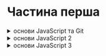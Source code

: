 # Частина перша

<details><summary>основи JavaScript та Git</summary>

## День 1:

- [JavaScript Variables](https://uk.javascript.info/variables)
- [JavaScript Types](https://uk.javascript.info/types)

## День 2:

Прочитайте теорію та виконайте завдання у кінці статей:

- [Type Conversions](https://uk.javascript.info/type-conversions)
- [Operators](https://uk.javascript.info/operators)

Напишіть кілька інструкцій із різних типів, наприклад, рядки, рядок з числом, число з булевим значенням і так далі.

<details><summary>Інструкції</summary>

Саме час перейти до чогось, що більше одного рядка і познайомитися з інструкціями в коді, розібратися зі структурою, виконати перший код.

Інструкції - це команди в коді, які виконують зумовлені дії і в цьому сенсі мова програмування не сильно відрізняється від людської мови - містить правила та структуру.

Інструкція `console.log('привіт!')` виводить повідомлення з текстом "привіт!".

Тут `console.log()` - це вбудована (заздалегідь визначена) функція.
А 'привіт!' - аргумент цієї функції.

Про функції ми поговоримо через тиждень, а поки що можна сприймати будь-які окремі шматки коду саме як інструкції для машини - команди, зрозумілі і програмісту та комп'ютеру
(ми спеціально спрощуємо ці поняття у перший тиждень)

</details>

## День 3:

### Основи Git - День 1

[Посилання на матеріали](https://oil-slug-2e1.notion.site/9aa41a3ea22e4f7889446edf7e218ba3)

## День 4:

### Основи Git - День 2

[Посилання на матеріали](https://oil-slug-2e1.notion.site/2e00ce915a864059b947ac81186274c3)

## День 5:

- [JavaScript Comparison](https://uk.javascript.info/comparison)

## День 6:

- [JavaScript If/Else](https://uk.javascript.info/ifelse)
- [JavaScript Logical Operators](https://uk.javascript.info/logical-operators)

## День 7:

- [JavaScript Function Basics](https://uk.javascript.info/function-basics)

## День 8:

- [JavaScript While/For Loops](https://uk.javascript.info/while-for)

## День 9:

- [JavaScript Object Basics](https://uk.javascript.info/object)

## День 10:

- [JavaScript Object Copy](https://uk.javascript.info/object-copy)

## День 11:

Практика ToDo (Телеграм прикріплені)

</details>

<details><summary>основи JavaScript 2</summary>

## День 12:

- [arrow-functions-basics](https://uk.javascript.info/arrow-functions-basics)
- [object-methods this](https://uk.javascript.info/object-methods)

Ваше завдання:
перепишіть хоча б 3 функції у минулих програмах на стрілочні
Проаналізувати плюси та мінуси такого підходу

## День 13 Числа:

Перший день:

- [number](https://uk.javascript.info/number)

Другий день

- [bigint](https://learn.javascript.ru/bigint)

## День 14 Рядки:

Перший день:

- [string](https://learn.javascript.ru/string)

Другий день:

- [bigint](https://learn.javascript.ru/bigint)

**задача:**

- Напишіть функцію, яка перетворює отриманий рядок на "вертикальний вигляд" і виводить її в консоль. Щоб вийшло ось так:

```jsx
showVerticalMessage("strada");
// S
// t
// r
// a
// d
// a
```

- Якщо рядок починається з літери `s` - потрібно вивести цей рядок з першою великою літерою
- Якщо рядок більше 7 символів – вивести лише перші 7 символів

## День 15 Масиви:

- [стаття](https://oil-slug-2e1.notion.site/0fbeaa655f1940bab3ca582774f11bf1)

## День 16 Методы масивов:

- [стаття](https://oil-slug-2e1.notion.site/d19851a283d2495897db5bee5044de6b?pvs=4)

## День 17 TODO на массивах:

- [TODO на массивах](https://oil-slug-2e1.notion.site/TODO-2f179591a47f4ee6ba34073ab431fd63?pvs=4)

## День 18 звіт:

Відкрийте нотатки та запишіть максимально докладно все, що думаєте через пройдений час:

- Встигаєте за основним темпом?
- самі все вирішуєте чи вам підказують?
- наскільки все, що відбувається тут, збігається з вашими очікуваннями?
- готові ось так само ще пів року?
- все ще хочете стати програмістом?)

А ще, запишіть, чому ви навчилися (стосується тих, хто прийшов без досвіду)
Просто подивіться скільки всього помістилося за чей час. Попереду ще 5 таких відрізків.

Якщо Роадмап здається вам надто складним, надто швидким або просто надто – напишіть про це в чат.

</details>

<details><summary>основи JavaScript 3</summary>

## День 19 Замикання:

День перший:

- [Замикання 1](https://uk.javascript.info/closure)

День другий:

- [Замикання 2](https://developer.mozilla.org/ru/docs/Web/JavaScript/Closures)

### Ваше завдання:

- Створіть функцію, яка створює незалежні лічильники Counter.
- При виклику лічильник збільшує внутрішнє значення на 1 та повертає рахунок.

```jsx
function createCounter() {
  // Допишіть
  // код
}

let counterA = createCounter();
let counterB = createCounter();

console.log(counterA()); // 1
console.log(counterA()); // 2
console.log(counterA()); // 3

console.log(counterB()); // 1
```

Це складне для вас завдання, такі дають джунам на співбесідах, а ви в цій справі всього місяць, не переживайте, якщо буде занадто складно. Через пів години можна подивитися в підказки, але вже зараз у вас є всі знання, щоб зробити це самостійно

<details><summary>Підказка 1 (з чого почати)</summary>

     Функція `createCounter` має змінну `count` і повертає іншу функцію, яка посилається на `count`. Таким чином, ми отримуємо лічильники, які є незалежними один від одного.

</details>
<details><summary>Підказка 2 (прямо у коді)</summary>

```jsx
function createCounter() {
	let count = 0;

    return function() {
    			...
    }

}

let counterA = createCounter();
let counterB = createCounter();

console.log(counterA()); // 1
console.log(counterA()); // 2

console.log(counterB()); // 1
console.log(counterB()); // 2
```

</details>

## День 20 Таймери та Інтервали:

- [Таймери та Інтервали](https://uk.javascript.info/settimeout-setinterval)

## День 21 Браузер та DOM:

Сьогодні починаємо підкорювати браузер і знайомиться з таким поняттям як DOM (якщо ви вже верстали – вам це знайомо)
JS має величезну кількість можливостей для роботи з DOM - сама мова спочатку і була створена саме для цього. Потім, мова змінювався, з'являлися бібліотеки та фреймворки, змінювалися підходи роботи з DOM і зараз може скластися таке враження що працювати з html з js (говорячи зовсім спрощено) можна і потрібно тільки за допомогою таких бібліотек як React. Ця думка нав'язується з усіх боків. І в ній є частка правди.
Але перед тим, як сісти на мопед, краще навчитися крутити педалі і тримати рівновагу на велосипеді
Ця тема виявиться набагато важливішою, ніж будь-яка бібліотека чи фреймворк. Тому що це є основою. Зрозумівши цю основу, ви зможете не вивчати бібліотеки для роботи з UI, а просто брати їх та користуватися.
Переконатись у цьому можна буде вже скоро, приблизно через 3 місяці 🙃

Ваше завдання – ознайомитися з двома темами:

- [Браузерне оточення](https://uk.javascript.info/browser-environment)
- [DOM-дерево](https://uk.javascript.info/dom-nodes)

DOM-дерево
Нам важливо зрозуміти саму суть, а отже, перечитувати всі специфікації не варто.

## День 22 Навігація та пошук елементів:

- [Навігація по DOM](https://uk.javascript.info/dom-navigation)
- [Пошук: getElement*, querySelector*](https://uk.javascript.info/searching-elements-dom)

## День 23 Події:

- https://uk.javascript.info/introduction-browser-events
- https://uk.javascript.info/bubbling-and-capturing
- https://uk.javascript.info/event-delegation

Висновок
Події браузера відіграють важливу роль у взаємодії веб-сторінок з користувачами. Обробники подій дозволяють реагувати на події, що відбуваються на сторінці, а об'єкти подій надають інформацію
Це основні концепції роботи з подіями браузера JavaScript. Є ще безліч інших подій, властивостей та методів, які можна вивчити за необхідності

Ваше завдання

- На сторінці є дві кнопки “Старт/Пауза” та “Стоп”.
- При натисканні на кнопку “Старт/Пауза” необхідно запускати “секундомір” і виводити кожну секунду в консоль минулий час (у секундах).
- Також необхідно передбачити можливість паузи/відновлення при натисканні на кнопку “Старт/Пауза” ще раз.
- Натискання кнопки “Стоп” обнулює та повністю зупиняє секундомір.

Для вирішення цього завдання вам знадобиться використовувати функції setInterval та clearInterval - їх ви вже знаєте

## День 24 Калькулятор (інтерфейс):

Зробимо інтерфейс для калькулятора. Не найкрасивіший, не найзручніший, але простий у розробці. Пізніше, в іншому потоці ми зробимо повноцінний калькулятор і так, деякі з вас готові зробити його вже сьогодні, але нашим головним завданням буде зовсім не верстка, а робота з DOM.
У цьому завдання досить розмістити елементи як показано на макеті, ніякої логіки додавати поки що не потрібно.
Будемо використовувати нативні html теги, такі як: input, select, button.

А ось і Макет - https://www.figma.com/file/7RP3WSmU8SNlm31ote2TzO/Calc?node-id=0%3A1

### Одна подія

Відразу після того, як вся розмітка буде готова - додайте всього одну подію EventListener для кнопки "=". Поки що без всякої логіки, тільки подія, яка реагує на клік по “=”. Можна виводити будь-яке повідомлення в консоль, щоб перевірити роботу цієї події

## День 25 Калькулятор (логіка):

Логіка готова, подання готове, залишилося вставити одне в інше.
Ваше завдання:

- Додати обробники для кнопок (event listeners)
- Додати вже готову логіку розрахунків (цю логіку ви писали в завданні "Функції")
- Підставити результат обчислення в потрібне поле
  Ось вам і готовий калькулятор 💁🏽‍♂️

Тільки ви ще не читали про вставку/зміну тексту, давайте подивимося на найважливіші моменти, які можуть бути використані для роботи з вмістом елементів

### innerHTML: Содержимое элемента

Свойство innerHTML используется для доступа к содержимому элемента, включая любые дочерние элементы, которые могут находиться внутри него. Оно также может быть использовано для изменения содержимого элемента.

```html
<div id="myDiv">Это div с <strong>жирным текстом</strong>.</div>

<script>
  // получаем содержимое div-элемента
  const content = document.getElementById("myDiv").innerHTML;
  alert(content); // выводит "Это div с <strong>жирным текстом</strong>."

  // изменяем содержимое div-элемента
  document.getElementById("myDiv").innerHTML = "Новое содержимое div-элемента.";
</script>
```

### outerHTML: HTML элемента

Свойство outerHTML используется для доступа к HTML-коду элемента, включая сам элемент и все его дочерние элементы. Оно также может быть использовано для изменения элемента целиком.

```html
<div id="myDiv">Это div с <strong>жирным текстом</strong>.</div>

<script>
  // получаем HTML-код div-элемента
  const html = document.getElementById("myDiv").outerHTML;
  alert(html); // выводит "<div id="myDiv">Это div с <strong>жирным текстом</strong>.</div>"

  // изменяем HTML-код div-элемента
  document.getElementById("myDiv").outerHTML = "<p>Новый абзац</p>";
</script>
```

### nodeValue/data: Содержимое текстового узла

Свойство nodeValue (или data) используется для доступа к содержимому текстового узла. Оно также может быть использовано для изменения содержимого текстового узла.

```html
<div id="myDiv">Это жирный текст.</div>

<script>
  // получаем содержимое текстового узла
  const content = document.getElementById("myDiv").firstChild.nodeValue;
  alert(content); // выводит "Это жирный текст."

  // изменяем содержимое текстового узла
  document.getElementById("myDiv").firstChild.nodeValue = "Новый текст.";
</script>
```

### textContent: Просто текст

Свойство textContent используется для доступа к содержимому элемента, но без учета всех дочерних элементов. Оно также может быть использовано для изменения содержимого элемента.

```html
<div id="myDiv">Это <strong>жирный</strong> текст.</div>

<script>
  // получаем содержимое элемента
  const content = document.getElementById("myDiv").textContent;
  alert(content); // выводит "Это жирный текст."

  // изменяем содержимое элемента
  document.getElementById("myDiv").textContent = "Новый текст.";
</script>
```

Здесь свойство textContent используется для получения текстового содержимого элемента "myDiv", который содержит текст и дочерний элемент "strong". Затем свойство textContent используется для изменения содержимого элемента "myDiv" на новый текст "Новый текст.".
Важно отметить, что использование свойств innerHTML и outerHTML может привести к потенциальным уязвимостям безопасности, если введенный пользователем контент не экранируется должным образом перед использованием в HTML-коде. Поэтому рекомендуется использовать свойство textContent для изменения текстового содержимого элементов, особенно если пользователь может вводить данные.

## День 26 Атрибуты и свойства:

Продовжуємо вивчати роботу з DOM.
Теорії з цієї теми дуже багато, але не варто зубрити її напам'ять.
Достатньо розуміти, як це влаштовано, і, в разі потреби, знати, що такі можливості у вас є

https://learn.javascript.ru/dom-attributes-and-properties

Завдання:
Створити функцію, яка змінюватиме колір фону сторінки кожні 2 секунди на випадковий колір із заздалегідь визначеного списку

## День 27 Модификация документа:

У калькуляторі всі ваші UI елементи були статичними, але дуже часто потрібно додавати або видаляти елементи (список завдань у TODO, наприклад), для цього знадобляться спеціальні методи

https://learn.javascript.ru/modifying-document#metody-vstavki

### Ваше завдання

У вашій щойно написаній програмі "Калькулятор" додайте збереження всіх результатів: після кожного розрахунку (кліка по кнопці "=" ) додавайте новий div під рядком калькулятора і записуйте в нього результат обчислень. Після кількох розрахунків у вас вийде щось схоже на:

- 12
- 32
- 43
- 545
- 12

За кліком на кожне з цих чисел - видаляйте його див із розмітки.
У вас буде 2 операції з нової теми: додавання вузла в DOM і видалення вузла. А ще вам потрібно буде "вішати" події на щойно створені "діви". Це не найпростіше завдання, але хіба вас уже можна хоч чимось налякати

## День 28 Модулі:

Ви помітили, що файли з кодом стають дедалі об'ємнішими, що хочеться винести деякі речі кудись за межі основної програми?
У JavaScript існують модулі, які дають змогу структурувати код, розділяти його на логічні частини, які можна використовувати повторно, - це ж робить код більш організованим і зрозумілим.

в процесі...(41)

</details>
